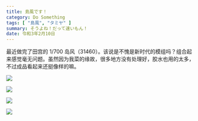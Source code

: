```yaml
---
title: 島風です！
category: Do Something
tags: [ "島風", "タミヤ" ]
summary: そうよね！だって速いもん！
date: 令和3年2月10日
---
```


最近做完了田宫的 1/700 岛风（31460）。该说是不愧是新时代的模组吗？组合起来感觉毫无问题。虽然因为我菜的缘故，很多地方没有处理好，胶水也用的太多，不过成品看起来还挺像样的嘛。

![](https://t.gyara.moe/LcJV)

![](https://t.gyara.moe/XV2M)

![](https://t.gyara.moe/jqXC)

![](https://t.gyara.moe/56rF)
